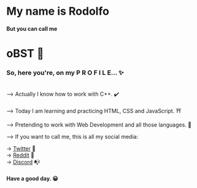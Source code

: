 #                                                     My name is Rodolfo
                                                                      
####                                                 But you can call me
                                                                      
#                                                            oBST     🌌

### So, here you're, on my P R O F I L E... ✨ <br> <br>

--> Actually I know how to work with C++. ✔️

--> Today I am learning and practicing HTML, CSS and JavaScript. ⛩️

--> Pretending to work with Web Development and all those languages. 🎈

--> If you want to call me, this is all my social media: 

-> [Twitter](twitter.com/oBST01) 🌠 <br>
-> [Reddit](reddit.com/user/obst01) 🎇 <br>
-> [Discord](discord.com/users/391384838298402824) 📭

#### Have a good day. 😀


